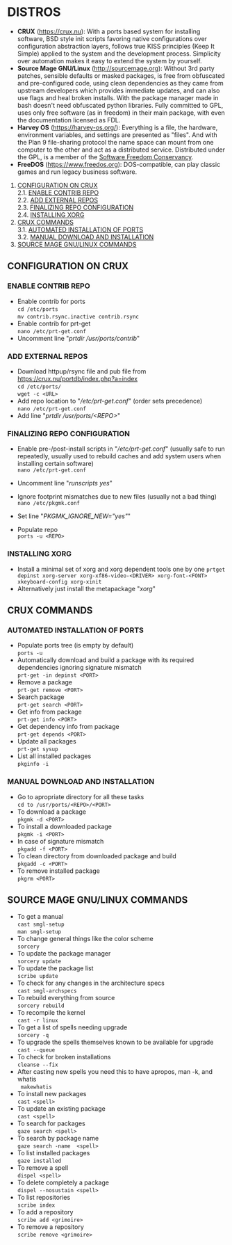 # DISTROS

* __CRUX__ (https://crux.nu): With a ports based system for installing software, BSD style init scripts favoring native configurations over configuration abstraction layers, follows true KISS principles (Keep It Simple) applied to the system and the development process. Simplicity over automation makes it easy to extend the system by yourself.  
* __Source Mage GNU/Linux__ (http://sourcemage.org): Without 3rd party patches, sensible defaults or masked packages, is free from obfuscated and pre-configured code, using clean dependencies as they came from upstream developers which provides immediate updates, and can also use flags and heal broken installs. With the package manager made in bash doesn't need obfuscated python libraries. Fully committed to GPL, uses only free software (as in freedom) in their main package, with even the documentation licensed as FDL.  
* __Harvey OS__ (https://harvey-os.org/):  Everything is a file, the hardware, environment variables, and settings are presented as "files". And with the Plan 9 file-sharing protocol the name space can mount from one computer to the other and act as a distributed service. Distributed under the GPL, is a member of the [Software Freedom Conservancy](https://sfconservancy.org/).  
* __FreeDOS__ (https://www.freedos.org): DOS-compatible, can play classic games and run legacy business software.

1. [CONFIGURATION ON CRUX](#configuration-on-crux)  
2.1. [ENABLE CONTRIB REPO](#enable-contrib-repo)  
2.2. [ADD EXTERNAL REPOS](#add-external-repos)  
2.3. [FINALIZING REPO CONFIGURATION](#finalizing-repo-configuration)  
2.4. [INSTALLING XORG](#installing-xorg)  
3. [CRUX COMMANDS](#crux-commands)  
3.1. [AUTOMATED INSTALLATION OF PORTS](#automated-installation-of-ports)  
3.2. [MANUAL DOWNLOAD AND INSTALLATION](#manual-download-and-installation)  
4. [SOURCE MAGE GNU/LINUX COMMANDS](#source-mage-gnu/linu-commands)  

## CONFIGURATION ON CRUX
### ENABLE CONTRIB REPO
* Enable contrib for ports  
`cd /etc/ports`  
`mv contrib.rsync.inactive contrib.rsync`
* Enable contrib for prt-get  
`nano /etc/prt-get.conf`
* Uncomment line "_prtdir /usr/ports/contrib_"

### ADD EXTERNAL REPOS
* Download httpup/rsync file and pub file from https://crux.nu/portdb/index.php?a=index  
`cd /etc/ports/`  
`wget -c <URL>`
* Add repo location to "_/etc/prt-get.conf_" (order sets precedence)  
`nano /etc/prt-get.conf`
* Add line "_prtdir /usr/ports/\<REPO>_"

### FINALIZING REPO CONFIGURATION
* Enable pre-/post-install scripts in "_/etc/prt-get.conf_" (usually safe to run repeatedly, usually used to rebuild caches and add system users when installing certain software)  
`nano /etc/prt-get.conf`
* Uncomment line "_runscripts yes_"  

* Ignore footprint mismatches due to new files (usually not a bad thing)  
`nano /etc/pkgmk.conf`
* Set line "_PKGMK_IGNORE_NEW="yes"_"  

* Populate repo  
`ports -u <REPO>`

### INSTALLING XORG
* Install a minimal set of xorg and xorg dependent tools one by one
`prtget depinst xorg-server xorg-xf86-video-<DRIVER> xorg-font-<FONT> xkeyboard-config xorg-xinit`
* Alternatively just install the metapackage "_xorg_"

## CRUX COMMANDS
### AUTOMATED INSTALLATION OF PORTS
* Populate ports tree (is empty by default)  
`ports -u`
* Automatically download and build a package with its required dependencies ignoring signature mismatch  
`prt-get -in depinst <PORT>`
* Remove a package  
`prt-get remove <PORT>`
* Search package  
`prt-get search <PORT>`
* Get info from package  
`prt-get info <PORT>`
* Get dependency info from package  
`prt-get depends <PORT>`
* Update all packages  
`prt-get sysup`
* List all installed packages  
`pkginfo -i`

### MANUAL DOWNLOAD AND INSTALLATION
* Go to apropriate directory for all these tasks  
`cd to /usr/ports/<REPO>/<PORT>`
* To download a package  
`pkgmk -d <PORT>`
* To install a downloaded package  
`pkgmk -i <PORT>`
* In case of signature mismatch  
`pkgadd -f <PORT>`
* To clean directory from downloaded package and build  
`pkgadd -c <PORT>`
* To remove installed package  
`pkgrm <PORT>`

## SOURCE MAGE GNU/LINUX COMMANDS
* To get a manual  
`cast smgl-setup`  
`man smgl-setup`
* To change general things like the color scheme  
`sorcery`
* To update the package manager  
`sorcery update`
* To update the package list  
`scribe update`
* To check for any changes in the architecture specs  
`cast smgl-archspecs`
* To rebuild everything from source  
`sorcery rebuild`
* To recompile the kernel  
`cast -r linux`
* To get a list of spells needing upgrade  
`sorcery -q`
* To upgrade the spells themselves known to be available for upgrade  
`cast --queue`
* To check for broken installations  
`cleanse --fix`
* After casting new spells you need this to have apropos, man -k, and whatis  
` makewhatis`
* To install new packages  
`cast <spell>`
* To update an existing package  
`cast <spell>`
* To search for packages  
`gaze search <spell>`
* To search by package name  
`gaze search -name  <spell>`
* To list installed packages  
`gaze installed`
* To remove a spell  
`dispel <spell>`
* To delete completely a package  
`dispel --nosustain <spell>`
* To list repositories  
`scribe index`
* To add a repository  
`scribe add <grimoire>`
* To remove a repository  
`scribe remove <grimoire>`
